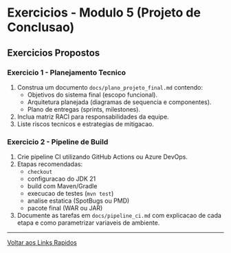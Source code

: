 # Exercicios - Modulo 5 (Projeto de Conclusao)

## Exercicios Propostos

### Exercicio 1 - Planejamento Tecnico
1. Construa um documento `docs/plano_projeto_final.md` contendo:
   - Objetivos do sistema final (escopo funcional).
   - Arquitetura planejada (diagramas de sequencia e componentes).
   - Plano de entregas (sprints, milestones).
2. Inclua matriz RACI para responsabilidades da equipe.
3. Liste riscos tecnicos e estrategias de mitigacao.

### Exercicio 2 - Pipeline de Build
1. Crie pipeline CI utilizando GitHub Actions ou Azure DevOps.
2. Etapas recomendadas:
   - `checkout`
   - configuracao do JDK 21
   - build com Maven/Gradle
   - execucao de testes (`mvn test`)
   - analise estatica (SpotBugs ou PMD)
   - pacote final (WAR ou JAR)
3. Documente as tarefas em `docs/pipeline_ci.md` com explicacao de cada etapa e como parametrizar variaveis de ambiente.

---

[Voltar aos Links Rapidos](../README.md#links-rapidos)
